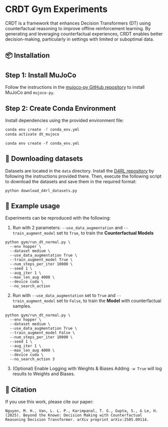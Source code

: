 # CRDT Gym Experiments

CRDT is a framework that enhances Decision Transformers (DT) using counterfactual reasoning to improve offline reinforcement learning. By generating and leveraging counterfactual experiences, CRDT enables better decision-making, particularly in settings with limited or suboptimal data.

## 📦 Installation

## Step 1: Install MuJoCo

Follow the instructions in the [mujoco-py GitHub repository](https://github.com/openai/mujoco-py) to install MuJoCo and `mujoco-py`.

## Step 2: Create Conda Environment

Install dependencies using the provided environment file:

```bash
conda env create -f conda_env.yml
conda activate dt_mujoco
```

```
conda env create -f conda_env.yml
```

## 📁 Downloading datasets

Datasets are located in the `data` directory.
Install the [D4RL repository](https://github.com/rail-berkeley/d4rl) by following the instructions provided there.
Then, execute the following script to download the datasets and save them in the required format:

```
python download_d4rl_datasets.py
```

## 🚀 Example usage

Experiments can be reproduced with the following:

1. Run with 2 parameters: `--use_data_augmentation` and `--train_augment_model` set to `True`, to train the **Counterfactual Models**

```
python gym/run_dt_normal.py \
  --env hopper \
  --dataset medium \
  --use_data_augmentation True \
  --train_augment_model True \
  --num_steps_per_iter 10000 \
  --seed 1 \
  --aug_iter 1 \
  --max_len_aug 4000 \
  --device cuda \
  --no_search_action 
```

2. Run with `--use_data_augmentation` set to `True` and `--train_augment_model` set to `False`, to train the **Model** with counterfactual samples.
```
python gym/run_dt_normal.py \
  --env hopper \
  --dataset medium \
  --use_data_augmentation True \
  --train_augment_model False \
  --num_steps_per_iter 10000 \
  --seed 1 \
  --aug_iter 1 \
  --max_len_aug 4000 \
  --device cuda \
  --no_search_action 3 
```

3.  (Optional) Enable Logging with Weights & Biases
Adding `-w True` will log results to Weights and Biases.

## 📄 Citation
If you use this work, please cite our paper:
```
Nguyen, M. H., Van, L. L. P., Karimpanal, T. G., Gupta, S., & Le, H. (2025). Beyond the Known: Decision Making with Counterfactual Reasoning Decision Transformer. arXiv preprint arXiv:2505.09114.
```









